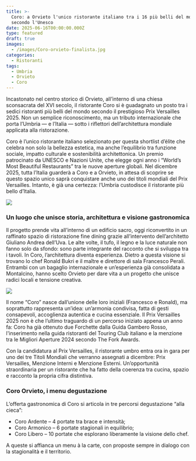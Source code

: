 ```yaml
---
title: >-
  Coro: a Orvieto l'unico ristorante italiano tra i 16 più belli del mondo
  secondo l'Unesco
date: 2025-06-16T00:00:00.000Z
type: featured
draft: true
images:
  - /images/Coro-orvieto-finalista.jpg
categories:
  - Ristoranti
tags:
  - Umbria
  - Orvieto
  - Coro
---
```


Incastonato nel centro storico di Orvieto, all’interno di una chiesa sconsacrata del XVI secolo, il ristorante Coro si è guadagnato un posto tra i sedici ristoranti più belli del mondo secondo il prestigioso Prix Versailles 2025. Non un semplice riconoscimento, ma un tributo internazionale che porta l’Umbria — e l’Italia — sotto i riflettori dell’architettura mondiale applicata alla ristorazione.

Coro è l’unico ristorante italiano selezionato per questa shortlist d’élite che celebra non solo la bellezza estetica, ma anche l’equilibrio tra funzione sociale, impatto culturale e sostenibilità architettonica. Un premio patrocinato da UNESCO e Nazioni Unite, che elegge ogni anno i “World’s Most Beautiful Restaurants” tra le nuove aperture globali. Nel dicembre 2025, tutta l’Italia guarderà a Coro e a Orvieto, in attesa di scoprire se questo spazio unico saprà conquistare anche uno dei titoli mondiali del Prix Versailles. Intanto, è già una certezza: l’Umbria custodisce il ristorante più bello d’Italia.

![](/images/orvieto-coro-sala.jpg)

### Un luogo che unisce storia, architettura e visione gastronomica

Il progetto prende vita all’interno di un edificio sacro, oggi riconvertito in un raffinato spazio di ristorazione fine dining grazie all’intervento dell’architetto Giuliano Andrea dell’Uva. Le alte volte, il tufo, il legno e la luce naturale non fanno solo da sfondo: sono parte integrante del racconto che si sviluppa tra i tavoli. In Coro, l’architettura diventa esperienza. Dietro a questa visione si trovano lo chef Ronald Bukri e il maître e direttore di sala Francesco Perali. Entrambi con un bagaglio internazionale e un’esperienza già consolidata a Montalcino, hanno scelto Orvieto per dare vita a un progetto che unisce radici locali e tensione creativa.

![](/images/coro-orvieto-bukri-perali.jpg)

Il nome “Coro” nasce dall’unione delle loro iniziali (Francesco e Ronald), ma soprattutto rappresenta un’idea: un’armonia condivisa, fatta di gesti consapevoli, accoglienza autentica e cucina essenziale. Il Prix Versailles 2025 non è che l’ultimo traguardo di un percorso iniziato appena un anno fa: Coro ha già ottenuto due Forchette dalla Guida Gambero Rosso, l'inserimento nella guida ristoranti del Touring Club italiano e la menzione tra le Migliori Aperture 2024 secondo The Fork Awards.

Con la candidatura al Prix Versailles, il ristorante umbro entra ora in gara per uno dei tre Titoli Mondiali che verranno assegnati a dicembre: Prix Versailles, Menzione Interni e Menzione Esterni. Un’opportunità straordinaria per un ristorante che ha fatto della coerenza tra cucina, spazio e racconto la propria cifra distintiva.

### Coro Orvieto, i menu degustazione

L’offerta gastronomica di Coro si articola in tre percorsi degustazione “alla cieca”:

* Coro Ardente – 4 portate tra brace e intensità;
* Coro Armonico – 6 portate stagionali in equilibrio;
* Coro Libero – 10 portate che esplorano liberamente la visione dello chef.

A queste si affianca un menu à la carte, con proposte sempre in dialogo con la stagionalità e il territorio.
